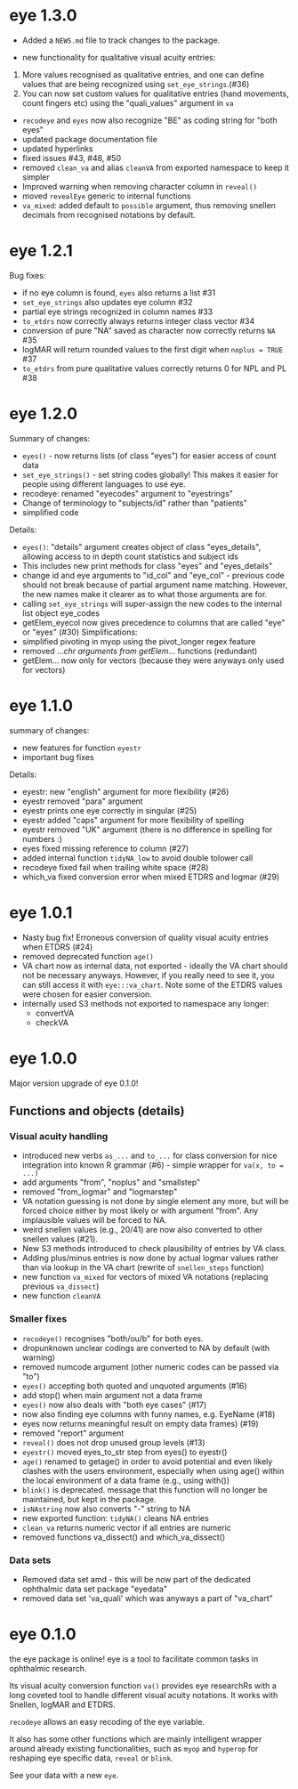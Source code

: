 # eye 1.3.0

* Added a `NEWS.md` file to track changes to the package.

* new functionality for qualitative visual acuity entries: 
1) More values recognised as qualitative entries, and one can define values that are being recognized using `set_eye_strings`.(#36) 
2) You can now set custom values for qualitative entries (hand movements, count fingers etc) using the "quali_values" argument in `va`
* `recodeye` and `eyes` now also recognize "BE" as coding string for "both eyes"
* updated package documentation file  
* updated hyperlinks 
* fixed issues #43, #48, #50
* removed `clean_va` and alias `cleanVA` from exported namespace to keep it simpler
* Improved warning when removing character column in `reveal()`
* moved `revealEye` generic to internal functions
* `va_mixed`: added default to `possible` argument, thus removing snellen decimals from recognised notations by default. 

# eye 1.2.1
Bug fixes: 

* if no eye column is found, `eyes` also returns a list #31
* `set_eye_strings` also updates eye column #32 
* partial eye strings recognized in column names #33
* `to_etdrs` now correctly always returns integer class vector #34
* conversion of pure "NA" saved as character now correctly returns `NA` #35
* logMAR will return rounded values to the first digit when `noplus = TRUE` #37
* `to_etdrs` from pure qualitative values correctly returns 0 for NPL and PL #38

# eye 1.2.0
Summary of changes: 

* `eyes()` - now returns lists (of class "eyes") for easier access of count data
* `set_eye_strings()` - set string codes globally! This makes it easier for people using different languages to use eye.
* recodeye: renamed "eyecodes" argument to "eyestrings"
* Change of terminology to "subjects/id" rather than "patients" 
* simplified code

Details: 

* `eyes()`: "details" argument creates object of class "eyes_details", allowing access to in depth count statistics and subject ids 
* This includes new print methods for class "eyes" and "eyes_details"
* change id and eye arguments to "id_col" and "eye_col" - previous code should not break because of partial argument name matching. However, the new names make it clearer as to what those arguments are for.
* calling `set_eye_strings` will super-assign the new codes to the internal
list object eye_codes
* getElem_eyecol now gives precedence to columns that are called "eye" or "eyes" (#30)
Simplifications:
* simplified pivoting in myop using the pivot_longer regex feature
* removed ..._chr arguments from getElem_... functions (redundant)
* getElem... now only for vectors (because they were anyways only used for vectors)

# eye 1.1.0  
summary of changes: 

* new features for function `eyestr`
* important bug fixes

Details: 

* eyestr: new "english" argument for more flexibility (#26)
* eyestr removed "para" argument 
* eyestr prints one eye correctly in singular (#25)
* eyestr added "caps" argument for more flexibility of spelling
* eyestr removed "UK" argument (there is no difference in spelling for numbers :)
* eyes fixed missing reference to column (#27)
* added internal function `tidyNA_low` to avoid double tolower call
* recodeye fixed fail when trailing white space (#28)
* which_va fixed conversion error when mixed ETDRS and logmar (#29)

# eye 1.0.1

* Nasty bug fix! Erroneous conversion of quality visual acuity entries when ETDRS (#24)
* removed deprecated function `age()`
* VA chart now as internal data, not exported - ideally the VA chart should not
be necessary anyways. However, if you really need to see it, you can still access it with `eye:::va_chart`. Note some of the ETDRS values were chosen for easier conversion. 
* internally used S3 methods not exported to namespace any longer:
  - convertVA 
  - checkVA
  
# eye 1.0.0
Major version upgrade of eye 0.1.0!

## Functions and objects (details)
### Visual acuity handling
* introduced new verbs `as_...` and `to_...` for class conversion for nice integration into known R grammar (#6) - simple wrapper for `va(x, to = ...)`
* add arguments "from", "noplus" and "smallstep"
* removed "from_logmar" and "logmarstep"
* VA notation guessing is not done by single element any more, but will be forced choice either by most likely or with argument "from". Any implausible values will be forced to NA.
* weird snellen values (e.g., 20/41) are now also converted to other snellen values (#21). 
* New S3 methods introduced to check plausibility of entries by VA class. 
* Adding plus/minus entries is now done by actual logmar values rather than via lookup in the VA chart (rewrite of `snellen_steps` function)
* new function `va_mixed` for vectors of mixed VA notations (replacing previous `va_dissect`)
* new function `cleanVA`

### Smaller fixes
* `recodeye()` recognises "both/ou/b" for both eyes. 
* dropunknown unclear codings are converted to NA by default (with warning)
* removed numcode argument (other numeric codes can be passed via "to")
* `eyes()` accepting both quoted and unquoted arguments (#16)
* add stop() when main argument not a data frame
* `eyes()` now also deals with "both eye cases" (#17)
* now also finding eye columns with funny names, e.g. EyeName (#18) 
* eyes now returns meaningful result on empty data frames) (#19)
* removed "report" argument 
* `reveal()` does not drop unused group levels (#13)
* `eyestr()` moved eyes_to_str step from eyes() to eyestr()
* `age()` renamed to getage() in order to avoid potential and even likely clashes with the users environment, especially when using age() within the local environment of a data frame (e.g., using with())
* `blink()` is deprecated. message that this function will no longer be maintained, but kept in the package. 
* `isNAstring` now also converts "-" string to NA
* new exported function: `tidyNA()` cleans NA entries
* `clean_va` returns numeric vector if all entries are numeric
* removed functions va_dissect() and which_va_dissect()

### Data sets
* Removed data set amd - this will be now part of the dedicated ophthalmic data set package "eyedata"
* removed data set 'va_quali' which was anyways a part of "va_chart"

# eye 0.1.0
the eye package is online!
eye is a tool to facilitate common tasks in ophthalmic research.

Its visual acuity conversion function `va()` provides eye researchRs with a long coveted tool to handle different visual acuity notations. It works with Snellen, logMAR and ETDRS.

`recodeye` allows an easy recoding of the eye variable.

It also has some other functions which are mainly intelligent wrapper around already existing functionalities, such as `myop` and `hyperop` for reshaping eye specific data, `reveal` or `blink`.

See your data with a new `eye`.
